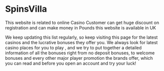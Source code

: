 # SpinsVilla
This website is related to online Casino
Customer can get huge discount on registration and can make money in Pounds
this website is available in UK

We keep updating this list regularly, so keep visiting this page for the latest casinos and the lucrative bonuses they offer you. We always look for latest casino places for you to play , and we try to put together a detailed information of all the bonuses right from no deposit bonuses, to welcome bonuses and every other major player promotion the brands offer, which you can read and before you open an account and try your luck!

